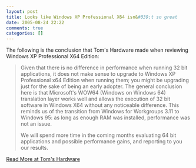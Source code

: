 ```yaml
---
layout: post
title: Looks like Windows XP Professional X64 isn&#039;t so great
date: 2005-08-24 22:22
comments: true
categories: []
---
```

The following is the conclusion that Tom's Hardware made when reviewing Windows XP Professional <ttag>X64</ttag> Edition:

<blockquote>Given that there is no difference in performance when running 32 bit applications, it does not make sense to upgrade to Windows XP Professional x64 Edition when running them; you might be upgrading just for the sake of being an early adopter. The general conclusion here is that Microsoft's WOW64 (Windows on Windows 64) translation layer works well and allows the execution of 32 bit software in Windows X64 without any noticeable difference. This reminds us of the transition from Windows for Workgroups 3.11 to Windows 95: as long as enough RAM was installed, performance was not an issue.

We will spend more time in the coming months evaluating 64 bit applications and possible performance gains, and reporting to you our results.</blockquote>

<a href="http://www.tomshardware.com/howto/20050823/index.html">Read More at Tom's Hardware</a>
